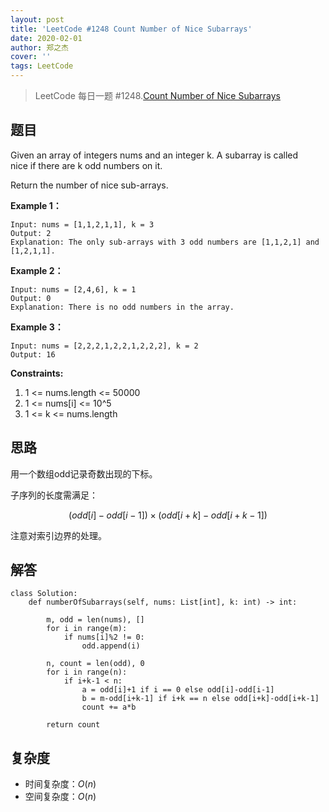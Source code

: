 ```yaml
---
layout: post
title: 'LeetCode #1248 Count Number of Nice Subarrays'
date: 2020-02-01
author: 郑之杰
cover: ''
tags: LeetCode
---
```


> LeetCode 每日一题 #1248.[Count Number of Nice Subarrays](https://leetcode-cn.com/problems/count-number-of-nice-subarrays/)

## 题目
Given an array of integers nums and an integer k. A subarray is called nice if there are k odd numbers on it.

Return the number of nice sub-arrays.


**Example 1：**
```
Input: nums = [1,1,2,1,1], k = 3
Output: 2
Explanation: The only sub-arrays with 3 odd numbers are [1,1,2,1] and [1,2,1,1].
```

**Example 2：**
```
Input: nums = [2,4,6], k = 1
Output: 0
Explanation: There is no odd numbers in the array.
```

**Example 3：**
```
Input: nums = [2,2,2,1,2,2,1,2,2,2], k = 2
Output: 16
```

**Constraints:**
1. 1 <= nums.length <= 50000
2. 1 <= nums[i] <= 10^5
3. 1 <= k <= nums.length

## 思路
用一个数组odd记录奇数出现的下标。

子序列的长度需满足：

$$ (odd[i]-odd[i-1])×(odd[i+k]-odd[i+k-1]) $$

注意对索引边界的处理。

## 解答
```
class Solution:
    def numberOfSubarrays(self, nums: List[int], k: int) -> int:

        m, odd = len(nums), []
        for i in range(m):
            if nums[i]%2 != 0:
                odd.append(i)

        n, count = len(odd), 0
        for i in range(n):
            if i+k-1 < n:
                a = odd[i]+1 if i == 0 else odd[i]-odd[i-1]
                b = m-odd[i+k-1] if i+k == n else odd[i+k]-odd[i+k-1]
                count += a*b
        
        return count
```

## 复杂度
- 时间复杂度：$O(n)$
- 空间复杂度：$O(n)$
